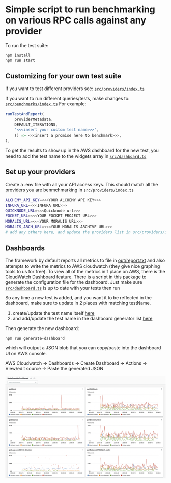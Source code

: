 # Simple script to run benchmarking on various RPC calls against any provider

To run the test suite: 
``` 
npm install
npm run start
```

## Customizing for your own test suite
If you want to test different providers see: [`src/providers/index.ts`](src/providers/index.ts)

If you want to run different queries/tests, make changes to: [`src/benchmarks/index.ts`](src/benchmarks/index.ts)
For example: 
``` typescript
runTestAndReport(
    providerMetadata,
    DEFAULT_ITERATIONS,
    '<<<insert your custom test name>>>',
    () => <<<insert a promise here to benchmark>>>,
),
```
To get the results to show up in the AWS dashboard for the new test, you need to add the test name to the widgets array in [`src/dashboard.ts`](src/dashboard.ts)

## Set up your providers
Create a .env file with all your API access keys. This should match all the providers you are benmchmarking in  [`src/providers/index.ts`](src/providers/index.ts)
``` bash
ALCHEMY_API_KEY=<<<YOUR ALCHEMY API KEY>>>
INFURA_URL=<<<INFURA URL>>>
QUICKNODE_URL=<<<Quicknode url>>>
POCKET_URL=<<<YOUR POCKET PROJECT URL>>>
MORALIS_URL=<<<YOUR MORALIS URL>>>
MORALIS_ARCH_URL=<<<YOUR MORALIS ARCHIVE URL>>>
# add any others here, and update the providers list in src/providers/index.ts with the env key
```

## Dashboards
The framework by default reports all metrics to file in [out/report.txt](out/report.txt) and also attempts to write the metrics to AWS cloudwatch (they give nice graphing tools to us for free). 
To view all of the metrics in 1 place on AWS, there is the CloudWatch Dashboard feature. There is a script in this package to generate the configuration file for the dashboard. Just make sure [`src/dashboard.ts`](src/dashboard.ts) is up to date with your tests then run 

So any time a new test is added, and you want it to be reflected in the dashboard, make sure to update in 2 places with matching testName. 

1. create/update the test name itself [here](/src/benchmarks/index.ts#L91)
2. and add/update the test name in the dashboard generator list [here](src/dashboard.ts#L66)

Then generate the new dashboard: 
```
npm run generate-dashboard
```
which will output a JSON blob that you can copy/paste into the dashboard UI on AWS console.

AWS Cloudwatch -> Dashboards -> Create Dashboard -> Actions -> View/edit source -> Paste the generated JSON 


![dashboard](assets/dashboard.png)

